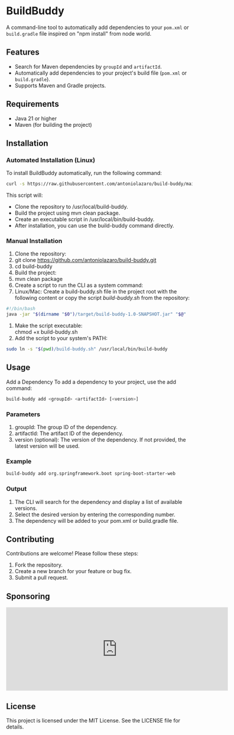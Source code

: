 # BuildBuddy

A command-line tool to automatically add dependencies to your `pom.xml` or `build.gradle` file inspired on "npm install" from node world.

## Features

- Search for Maven dependencies by `groupId` and `artifactId`.
- Automatically add dependencies to your project's build file (`pom.xml` or `build.gradle`).
- Supports Maven and Gradle projects.

## Requirements

- Java 21 or higher
- Maven (for building the project)

## Installation

### Automated Installation (Linux)

To install BuildBuddy automatically, run the following command:

```bash
curl -s https://raw.githubusercontent.com/antoniolazaro/build-buddy/main/install-build-buddy.sh | sudo bash
```

This script will:  
* Clone the repository to /usr/local/build-buddy.
* Build the project using mvn clean package.
* Create an executable script in /usr/local/bin/build-buddy.
* After installation, you can use the build-buddy command directly.  

### Manual Installation
1. Clone the repository:  
1. git clone https://github.com/antoniolazaro/build-buddy.git
1. cd build-buddy
1. Build the project:  
1. mvn clean package
1. Create a script to run the CLI as a system command:  
1. Linux/Mac: Create a build-buddy.sh file in the project root with the following content or copy the script *_build-buddy.sh_* from the repository:
```bash 
#!/bin/bash
java -jar "$(dirname "$0")/target/build-buddy-1.0-SNAPSHOT.jar" "$@"
```
1. Make the script executable:  
chmod +x build-buddy.sh
1. Add the script to your system's PATH:  
```bash
sudo ln -s "$(pwd)/build-buddy.sh" /usr/local/bin/build-buddy
```
## Usage
Add a Dependency
To add a dependency to your project, use the add command:

```bash
build-buddy add <groupId> <artifactId> [<version>]
```
### Parameters
1. groupId: The group ID of the dependency.
1. artifactId: The artifact ID of the dependency.
1. version (optional): The version of the dependency. If not provided, the latest version will be used.

### Example
```bash
build-buddy add org.springframework.boot spring-boot-starter-web
```

### Output
1. The CLI will search for the dependency and display a list of available versions.
1. Select the desired version by entering the corresponding number.
1. The dependency will be added to your pom.xml or build.gradle file.

## Contributing

Contributions are welcome! Please follow these steps:  
1. Fork the repository.
1. Create a new branch for your feature or bug fix.
1. Submit a pull request.

## Sponsoring
<iframe src="https://github.com/sponsors/antoniolazaro/card" title="Sponsor antoniolazaro" height="225" width="600" style="border: 0;"></iframe>

## License
This project is licensed under the MIT License. See the LICENSE file for details.
